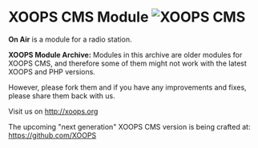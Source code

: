 # XOOPS CMS Module   ![XOOPS CMS](https://avatars2.githubusercontent.com/u/12771439?v=3&s=200)

**On Air** is a module for a radio station. 

**XOOPS Module Archive:** Modules in this archive are older modules for XOOPS CMS, and therefore some of them might not work with the latest XOOPS and PHP versions. 

However, please fork them and if you have any improvements and fixes, please share them back with us. 

Visit us on http://xoops.org

The upcoming "next generation" XOOPS CMS version is being crafted at: https://github.com/XOOPS
